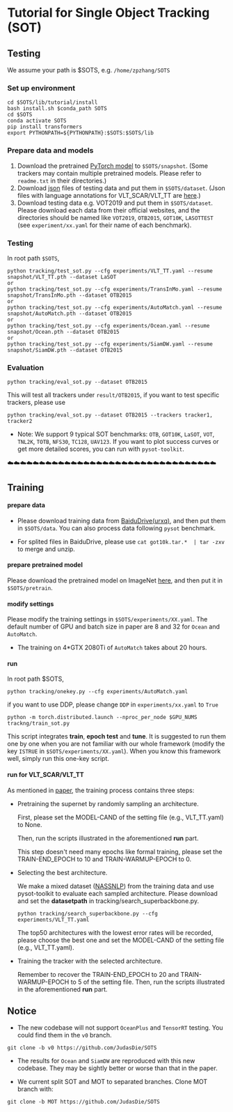 # Tutorial for Single Object Tracking (SOT)
## Testing

We assume your path is $SOTS, e.g. `/home/zpzhang/SOTS`
### Set up environment

```
cd $SOTS/lib/tutorial/install
bash install.sh $conda_path SOTS
cd $SOTS
conda activate SOTS
pip install transformers
export PYTHONPATH=${PYTHONPATH}:$SOTS:$SOTS/lib
```


### Prepare data and models
1. Download the pretrained [PyTorch model](https://drive.google.com/drive/folders/1VP9UsBYpqSVbLwXSr6PkHeuUxJjG0QsT?usp=sharing) to `$SOTS/snapshot`. (Some trackers may contain multiple pretrained models. Please refer to `readme.txt` in their directories.)
2. Download [json](https://drive.google.com/drive/folders/1iXqDQH6duadH9TIa8GK1oybBAyS9nHbk?usp=sharing) files of testing data and put them in `$SOTS/dataset`. (Json files with language annotations for VLT_SCAR/VLT_TT are [here](https://drive.google.com/drive/folders/1WMYe4gXWp8wMKDdDit6eqq32-8tg8uAV?usp=sharing).)
3. Download testing data e.g. VOT2019 and put them in `$SOTS/dataset`. Please download each data from their official websites, and the directories should be named like `VOT2019`, `OTB2015`, `GOT10K`, `LASOTTEST` (see `experiment/xx.yaml` for their name of each benchmark).


### Testing
In root path `$SOTS`,

```
python tracking/test_sot.py --cfg experiments/VLT_TT.yaml --resume snapshot/VLT_TT.pth --dataset LaSOT
or
python tracking/test_sot.py --cfg experiments/TransInMo.yaml --resume snapshot/TransInMo.pth --dataset OTB2015
or
python tracking/test_sot.py --cfg experiments/AutoMatch.yaml --resume snapshot/AutoMatch.pth --dataset OTB2015
or
python tracking/test_sot.py --cfg experiments/Ocean.yaml --resume snapshot/Ocean.pth --dataset OTB2015
or
python tracking/test_sot.py --cfg experiments/SiamDW.yaml --resume snapshot/SiamDW.pth --dataset OTB2015
```


### Evaluation
```
python tracking/eval_sot.py --dataset OTB2015
```
This will test all trackers under `result/OTB2015`, if you want to test specific trackers, please use

```
python tracking/eval_sot.py --dataset OTB2015 --trackers tracker1, tracker2
```

- Note: We support 9 typical SOT benchmarks: `OTB`, `GOT10K`, `LaSOT`, `VOT`, `TNL2K`, `TOTB`, `NFS30`, `TC128`, `UAV123`. If you want to plot success curves or get more detailed scores, you can run with `pysot-toolkit`.




:cloud::cloud::cloud::cloud::cloud::cloud::cloud::cloud::cloud::cloud::cloud::cloud::cloud::cloud::cloud::cloud::cloud::cloud::cloud::cloud::cloud::cloud::cloud::cloud::cloud::cloud::cloud::cloud::cloud::cloud::cloud::cloud::cloud:
## Training
#### prepare data
- Please download training data from [BaiduDrive(urxq)](https://pan.baidu.com/s/1jGPEJieir5OWqCmibV3yrQ), and then put them in `$SOTS/data`. You can also process data following `pysot` benchmark.
 
- For splited files in BaiduDrive, please use `cat got10k.tar.*  | tar -zxv` to merge and unzip.


#### prepare pretrained model
Please download the pretrained model on ImageNet [here](https://drive.google.com/drive/folders/1ppVTE4oeQuXWKNxTf-mfHBNiNGpk_L6t?usp=sharing), and then put it in `$SOTS/pretrain`.

#### modify settings
Please modify the training settings in `$SOTS/experiments/XX.yaml`. The default number of GPU and batch size in paper are 8 and 32 for `Ocean` and `AutoMatch`.

- The training on 4*GTX 2080Ti of `AutoMatch` takes about 20 hours.


#### run
In root path $SOTS,
```
python tracking/onekey.py --cfg experiments/AutoMatch.yaml
```

if you want to use DDP, please change `DDP` in `experiments/xx.yaml` to `True`
```
python -m torch.distributed.launch --nproc_per_node $GPU_NUMS trackng/train_sot.py
```

This script integrates **train**, **epoch test** and **tune**. It is suggested to run them one by one when you are not familiar with our whole framework (modify the key `ISTRUE` in `$SOTS/experiments/XX.yaml`). When you know this framework well, simply run this one-key script.

#### run for VLT_SCAR/VLT_TT
As mentioned in [paper](https://arxiv.org/abs/2207.01076), the training process contains three steps: 

- Pretraining the supernet by randomly sampling an architecture.

    First, please set the MODEL-CAND of the setting file (e.g., VLT_TT.yaml) to None.

    Then, run the scripts illustrated in the aforementioned **run** part.

    This step doesn't need many epochs like formal training, please set the TRAIN-END_EPOCH to 10 and TRAIN-WARMUP-EPOCH to 0.

- Selecting the best architecture.

   We make a mixed dataset ([NASSNLP](https://pan.baidu.com/s/10ZSjiI0qnOOop-Gz4LZoyw?pwd=o976)) from the training data and use pysot-toolkit to evaluate each sampled architecture. Please download and set the **datasetpath** in tracking/search_superbackbone.py.
   ```
   python tracking/search_superbackbone.py --cfg experiments/VLT_TT.yaml
   ```
   The top50 architectures with the lowest error rates will be recorded, please choose the best one and set the MODEL-CAND of the setting file (e.g., VLT_TT.yaml).

- Training the tracker with the selected architecture. 

   Remember to recover the TRAIN-END_EPOCH to 20 and TRAIN-WARMUP-EPOCH to 5 of the setting file.
   Then, run the scripts illustrated in the aforementioned **run** part.

## Notice
- The new codebase will not support `OceanPlus` and `TensorRT` testing. You could find them in the `v0` branch.
```
git clone -b v0 https://github.com/JudasDie/SOTS 
```
- The results for `Ocean` and `SiamDW` are reproduced with this new codebase. They may be sightly better or worse than that in the paper. 

- We current split SOT and MOT to separated branches. Clone MOT branch with:

```
git clone -b MOT https://github.com/JudasDie/SOTS 
```
